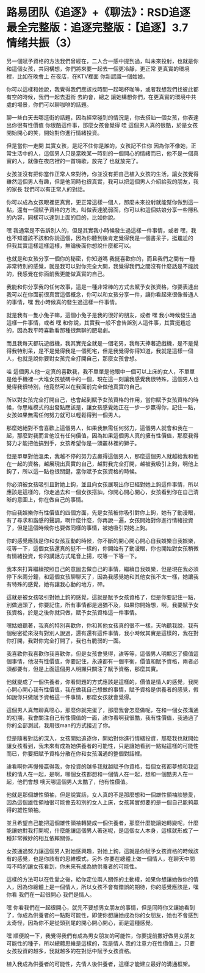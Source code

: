 # 路易团队《追逐》+《聊法》：RSD追逐最全完整版：追逐完整版：【追逐】3.7情绪共振（3）

另一個賦予資格的方法我們曾經在，二人合一感中提到過，叫未來投射，也就是你和這個女孩，共同構想，你們將來要一起去一個更冷靜，更正常 更真實的環境裡，比如在晚會上 在夜店，在KTV裡面 你新認識一個姑娘。

你可以這樣和她說，我覺得我們應該找時間一起喝杯咖啡，或者我想我們找彼此都有空的時候，我們一起去逛街 去約會，總之 讓她構想你們，在更真實的環境中共處的場景，你們可以聊咖啡的話題。

聊一些白天去哪逛街的話題，因為經常碰到的情況是，你去搭訕一個女孩，你表達出你很有性價值 你很酷這件事，那麼女孩會覺得 哇 這個男人真的很酷，於是女孩開始開心的笑，開始對你進行情緒投資。

但是當你一走開 其實女孩，是記不住你是誰的，女孩記不住你 因為你不像她，正常生活中的人，這個男人只是當晚某一時刻的一個開心的情緒而已，他不是一個真實的人，就像在夜店裡的一首嗨歌，放完了 也就放完了。

女孩並沒有把你當作正常人來對待，你並沒有把自己植入女孩的生活，讓女孩覺得 雖然這個男人有趣，但是他同時也很真實，我可以把這個男人介紹給我的朋友，我的家長 我們可以有正常人的對話。

你可以成為女孩眼裡更真實，更正常這樣一個人，那麼未來投射就能幫你做到這一點，還有一個賦予資格的方法，叫做表達脆弱面，你可以和這個姑娘分享一些隱私的內容，同樣可以達到上面的目的，比如你說。

嘿 我通常是不告訴別人的，但是其實我小時候發生過這樣一件事情，或者 嘿，我也不知道該不該和你說這個，因為你聽到後肯定覺得我是一個書呆子，挺尷尬的 但我其實這樣這樣這樣，無論後面你想說什麼都可以。

也就是和女孩分享一個你的秘密，你知道嗎 我挺喜歡你的，而且我們之間有一種非常特別的感覺，就是我可以對你完全大開，我覺得我們之間沒有什麼話是不能說的，我感覺在你面前我更能做真實的自己。

我能和你分享我的任何故事，這是一種非常棒的方式去賦予女孩資格，你要表達出我可以在你面前很真實這個概念，你可以和女孩分享一件，讓你看起來很像普通人的事情，嘿 我小時候真的發生過這樣一件事情。

就是我有一隻小兔子嘛，這個小兔子是我的很好的朋友，或者 嘿 我小時候發生過這樣一件事情，或者 嘿 和你說，其實我一般不會告訴別人這件事，其實挺尷尬的，因為我平時喜歡看那種很無聊的肥皂劇。

而且我每天都玩遊戲機，我其實完全就是一個宅男，我每天捧著遊戲機，是不是覺得我特別呆，是不是覺得我是一個死宅，但是我覺得你得知道，我就是這樣一個人，也就是說你要對女孩完全打開自己，那麼女孩會想。

哇 這個男人他一定真的喜歡我，我不單單是他眼中一個可以上床的女人，不單單是他手機裡一大堆女孩號碼中的一個，現在這一刻讓我感覺我很特殊，這個男人也覺得我很特別，他竟然可以在我面前完全做他真實的自己。

所以對女孩完全打開自己，也會起到賦予女孩資格的作用，當你賦予女孩資格的時候，你思維模式的出發點應該是，讓女孩感覺她正在一步一步贏得你，記住一點，女孩如果無需任何努力就可以輕鬆得到一個男人。

那麼她絕對不會喜歡上這個男人，如果我無需任何努力，這個男人就會和我在一起，那麼對我而言他沒有任何價值，因為如果這個男人真的擁有性價值，那麼我得努力才能把他搞到手，女孩希望你是一頭叢林裡的獅子。

但是單單對他溫柔，我越不停的努力去贏得這個男人，那麼這個男人就越給我和他在一起的資格，越展現出真實的自己，越對我完全打開，越被我吸引上鉤，啊他上鉤了，所以這一點也很關鍵，當你賦予女孩資格的時候。

你必須被女孩吸引且對她上鉤，並且向女孩展現出你已經對她上鉤這件事情，所以應該是這樣的，你走過去和一個女孩搭訕，你開心開心開心，女孩看到你在自己清晰的意圖上，你在做自己的事情。

你自我娛樂你有性價值的四個方面，先是女孩被你吸引對你上鉤，她有了動漫眼，有了尋求和諧感的聲調，啊什麼什麼，你再說一遍，女孩開始對你進行情緒投資了，但是這個時候你也要做同樣的事情，被她吸引對她上鉤。

你的感覺應該是你和女孩互動的時候，你不斷的開心開心開心自我娛樂自我娛樂，哎等一下，這個女孩還真的挺不一樣的，你開始有了動漫眼，你也開始對女孩稍微有情緒投資，你的講話方式尾音上揚，哎等一下等一下。

我本來打算繼續按照自己的意圖去做自己的事情，繼續自我娛樂，但是現在我必須停下來兩分鐘，和這個女孩聊聊天了，因為我感覺她和其他女孩不太一樣，她讓我有特殊的感覺，她有讓我心動的地方，砰。

這就是被女孩吸引對她上鉤的感覺，這就是賦予女孩資格了，但是你要記住一點，別做過頭了，你要記住，所有事情都是過猶不及，如果你開始想，啊，我要賦予女孩資格，於是之後你就只做，賦予女孩資格這一件事情。

嘿姑娘聽著，我真的特別喜歡你，你和其他女孩真的很不一樣，天吶聽我說，我有個秘密從來沒有對別人說過，還有還有這件事情，我小時候其實是這樣的，我在對你打開，我對你完全打開了，我也有脆弱的一面。

我喜歡你我喜歡你我喜歡你，但是女孩會覺得，誒等等，這個男人明顯忘了價值這個事情，他沒有性價值，你要記住，永遠都有一個平衡，價值和賦予資格，兩者必須都要有，但是上面這個男人明顯只關注了賦予資格，那麼其實。

他就變成了一個供養者，你看問題的方式應該是這樣的，價值是情人的感覺，我開心開心開心我有性價值，我在做我自己想做的事情，賦予資格是供養者的感覺，假如說你只做賦予資格這一件事情，那麼女孩就會覺得。

這個男人真無聊真噁心，那麼你就完蛋了，那麼我會怎麼做呢，在和一個女孩溝通的初期，我會關注自己有性價值的一面，誒你看啊我很酷，我有性價值，我通過了你的全部測試，我用很man的方式接近了你。

但是隨著對話的深入，女孩開始追逐你，開始對你進行情緒投資，那麼我也就開始讓女孩看到，我未來有成為她供養者的可能性，只是讓她看到一點點這樣的可能性而已，你要把賦予資格分散在你和女孩溝通的整個對話裡。

誒看啊你再慢慢贏得我，你投資的越多我就越賦予你資格，每個女孩都夢想和我這樣的情人在一起，是啊，哪個女孩都想和一個情人在一起，想和一個酷男人在一起，他們會想 噢天哪這個男人太酷了，他有性價值。

他就是那個雄性領袖，但是說實話，女人真的不是那麼想和一個雄性領袖談戀愛，因為這個雄性領袖很可能會去和別的女人上床，女孩其實想要的是一個自己能夠贏得的雄性領袖。

並且希望自己能把這個雄性領袖轉變成一個供養者，那麼什麼能讓她轉變呢，什麼能讓她對我打開呢，什麼能讓這個男人著迷呢，是這個女人本身，這樣就形成了一種非常微妙的相互依賴關係。

女孩通過努力讓這個男人對她感興趣，對她上鉤，這就是你賦予女孩資格的時候該有的感覺，也是你該有的思維模式，另外 你要在總體上做一個情人，在聊天中間時不時的讓女孩看到，你未來有成為她供養者的可能性。

這樣的方法可以在性愛之後，給你定位兩人關係的主動權，如果你想讓她做你的情人，因為你總體上是一個情人，所以女孩不會有錯誤的期待，你的感覺應該是，嘿 你看 我們在一起很開心 我們是情人。

嘿 你看我們在一起很開心，就先不要想男女朋友的事情，但是同時你又讓她看到了，你成為供養者的一點點可能性，即使你想讓她成為你的女朋友，她也不會感到太奇怪，因為你不是從頭到尾的開心開心開心，而是這種感覺。

嘿 順便說一下，我覺得我們有成為男女朋友的可能性，你要提前撒好做男女朋友可能性的種子，所以總體思維是這樣的，我是情人 我的注意力在性價值上，只要女孩投資的越多，我就越多的在對話中賦予女孩資格。

植入我成為供養者的可能性，先情人後供養者，這樣才能建立最好的溝通框架。